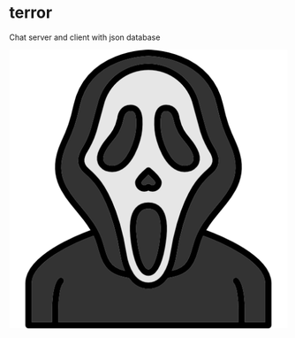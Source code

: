 # terror
Chat server and client with json database

![Scream](https://github.com/fshangala/terror/blob/main/src/images/scream.png)

